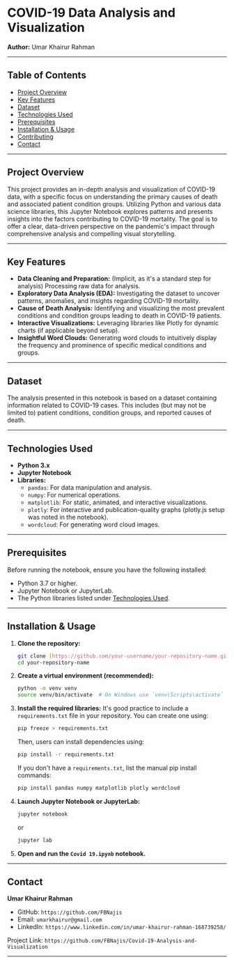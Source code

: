 # COVID-19 Data Analysis and Visualization

**Author:** Umar Khairur Rahman

---

## Table of Contents
* [Project Overview](#project-overview)
* [Key Features](#key-features)
* [Dataset](#dataset)
* [Technologies Used](#technologies-used)
* [Prerequisites](#prerequisites)
* [Installation & Usage](#installation--usage)
* [Contributing](#contributing)
* [Contact](#contact)

---

## Project Overview

This project provides an in-depth analysis and visualization of COVID-19 data, with a specific focus on understanding the primary causes of death and associated patient condition groups. Utilizing Python and various data science libraries, this Jupyter Notebook explores patterns and presents insights into the factors contributing to COVID-19 mortality. The goal is to offer a clear, data-driven perspective on the pandemic's impact through comprehensive analysis and compelling visual storytelling.

---

## Key Features

* **Data Cleaning and Preparation:** (Implicit, as it's a standard step for analysis) Processing raw data for analysis.
* **Exploratory Data Analysis (EDA):** Investigating the dataset to uncover patterns, anomalies, and insights regarding COVID-19 mortality.
* **Cause of Death Analysis:** Identifying and visualizing the most prevalent conditions and condition groups leading to death in COVID-19 patients.
* **Interactive Visualizations:** Leveraging libraries like Plotly for dynamic charts (if applicable beyond setup).
* **Insightful Word Clouds:** Generating word clouds to intuitively display the frequency and prominence of specific medical conditions and groups.

---

## Dataset

The analysis presented in this notebook is based on a dataset containing information related to COVID-19 cases. This includes (but may not be limited to) patient conditions, condition groups, and reported causes of death.

---

## Technologies Used

* **Python 3.x**
* **Jupyter Notebook**
* **Libraries:**
    * `pandas`: For data manipulation and analysis.
    * `numpy`: For numerical operations.
    * `matplotlib`: For static, animated, and interactive visualizations.
    * `plotly`: For interactive and publication-quality graphs (plotly.js setup was noted in the notebook).
    * `wordcloud`: For generating word cloud images.

---

## Prerequisites

Before running the notebook, ensure you have the following installed:
* Python 3.7 or higher.
* Jupyter Notebook or JupyterLab.
* The Python libraries listed under [Technologies Used](#technologies-used).

---

## Installation & Usage

1.  **Clone the repository:**
    ```bash
    git clone [https://github.com/your-username/your-repository-name.git](https://github.com/your-username/your-repository-name.git)
    cd your-repository-name
    ```
2.  **Create a virtual environment (recommended):**
    ```bash
    python -m venv venv
    source venv/bin/activate  # On Windows use `venv\Scripts\activate`
    ```
3.  **Install the required libraries:**
    It's good practice to include a `requirements.txt` file in your repository. You can create one using:
    ```bash
    pip freeze > requirements.txt
    ```
    Then, users can install dependencies using:
    ```bash
    pip install -r requirements.txt
    ```
    If you don't have a `requirements.txt`, list the manual pip install commands:
    ```bash
    pip install pandas numpy matplotlib plotly wordcloud
    ```
4.  **Launch Jupyter Notebook or JupyterLab:**
    ```bash
    jupyter notebook
    ```
    or
    ```bash
    jupyter lab
    ```
5.  **Open and run the `Covid 19.ipynb` notebook.**

---

## Contact

**Umar Khairur Rahman**
* GitHub: `https://github.com/FBNajis` 
* Email: `umarkhairur@gmail.com` 
* LinkedIn: `https://www.linkedin.com/in/umar-khairur-rahman-168739258/`

Project Link: `https://github.com/FBNajis/Covid-19-Analysis-and-Visualization`

---
